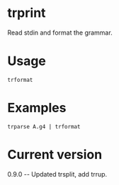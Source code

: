 # trprint

Read stdin and format the grammar.

# Usage

    trformat

# Examples

    trparse A.g4 | trformat

# Current version

0.9.0 -- Updated trsplit, add trrup.
